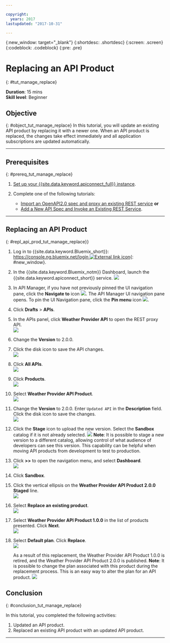 ```yaml
---

copyright:
  years: 2017
lastupdated: "2017-10-31"

---
```



{:new_window: target="_blank"}
{:shortdesc: .shortdesc}
{:screen: .screen}
{:codeblock: .codeblock}
{:pre: .pre}

# Replacing an API Product
{: #tut_manage_replace}

**Duration**: 15 mins  
**Skill level**: Beginner  

## Objective
{: #object_tut_manage_replace}
In this tutorial, you will update an existing API product by replacing it with a newer one. When an API product is replaced, the changes take effect immediately and all application subscriptions are updated automatically.  

---
## Prerequisites
{: #prereq_tut_manage_replace}

1. [Set up your {{site.data.keyword.apiconnect_full}} instance](/docs/services/apiconnect/tutorials/tut_prereq_set_up_apic_instance.html).

2. Complete one of the following tutorials:
 
    - [Import an OpenAPI2.0 spec and proxy an existing REST service](/docs/services/apiconnect/tutorials/tut_rest_landing.html)
       **or**  
    - [Add a New API Spec and Invoke an Existing REST Service](/docs/services/apiconnect/tutorials/tut_rest_landing.html).

---

## Replacing an API Product
{: #repl_api_prod_tut_manage_replace}}

1. Log in to {{site.data.keyword.Bluemix_short}}: [https://console.ng.bluemix.net/login ![External link icon](../../icons/launch-glyph.svg "External link icon")](https://console.ng.bluemix.net/login){: #new_window}.

2. In the {{site.data.keyword.Bluemix_notm}} Dashboard, launch the {{site.data.keyword.apiconnect_short}} service.
![](images/Bluemix.png)

3. In API Manager, if you have not previously pinned the UI navigation pane, click the **Navigate to** icon ![](images/navigate-to.png). The API Manager UI navigation pane opens. To pin the UI Navigation pane, click the **Pin menu** icon ![](images/pinned.png).

4. Click **Drafts** > **APIs**.

5. In the APIs panel, click **Weather Provider API** to open the REST proxy API.  
![](images/rep-api-list.png)

6. Change the **Version** to 2.0.0.  

7. Click the disk icon to save the API changes.  
![](images/rep-change-version.png)

8. Click **All APIs**.  
![](images/rep-all-apis.png)

9. Click **Products**.  
![](images/rep-api-list-2.png)

10.	Select **Weather Provider API Product**.  
![](images/rep-draft-prod-list.png)

11.	Change the **Version** to 2.0.0. Enter `Updated API` in the **Description** field. Click the disk icon to save the changes.  
![](images/rep-update-prod.png)

12.	Click the **Stage** icon to upload the new version. Select the **Sandbox** catalog if it is not already selected.
![](images/rep-stage-prod-2.png)
    **Note**: It is possible to stage a new version to a different catalog, allowing control of what audience of developers can see this version. This capability can be helpful when moving API products from development to test to production.

13.	Click **>>** to open the navigation menu, and select **Dashboard**.  
![](images/rep-dashboard.png)

14.	Click **Sandbox**.  

15.	Click the vertical ellipsis on the **Weather Provider API Product 2.0.0 Staged** line.  
![](images/rep-dash-prod-list-2.png)

16.	Select **Replace an existing product**.  
![](images/rep-replace-prod.png)

17.	Select **Weather Provider API Product 1.0.0** in the list of products presented. Click **Next**.  
![](images/rep-replace-dialog.png)

18.	Select **Default plan**. Click **Replace**.  
![](images/rep-replace-dialog-2.png)

    As a result of this replacement, the Weather Provider API Product 1.0.0 is retired, and the Weather Provider API Product 2.0.0  is published. **Note**: It is possible to change the plan associated with this product during the replacement process. This is an easy way to alter the plan for an API product.
 ![](images/rep-prod-retired.png) 
 

## Conclusion
{: #conclusion_tut_manage_replace}

In this tutorial, you completed the following activities:
1. Updated an API product.
2. Replaced an existing API product with an updated API product.

---








